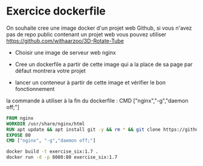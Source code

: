 # Exercice dockerfile

On souhaite cree une image docker d'un projet web Github, si vous n'avez pas de repo public contenant un projet web vous pouvez utiliser https://github.com/withaarzoo/3D-Rotate-Tube

- Choisir une image de serveur web nginx

- Cree un dockerfile a partir de cette image qui a la place de sa page par défaut montrera votre projet

- lancer un conteneur à partir de cette image et vérifier le bon fonctionnement

la commande à utiliser à la fin du dockerfile : CMD ["nginx","-g","daemon off;"]


```dockerfile
FROM nginx
WORKDIR /usr/share/nginx/html
RUN apt update && apt install git -y && rm * && git clone https://github.com/withaarzoo/3D-Rotate-Tube.git ../html
EXPOSE 80
CMD ["nginx", "-g","daemon off;"]
```

```bash
docker build -t exercise_six:1.7 .
docker run -d -p 8080:80 exercise_six:1.7
```
